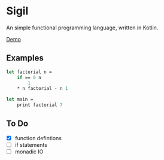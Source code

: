 # Sigil

An simple functional programming language, written in Kotlin.

[Demo](https://www.youtube.com/watch?v=h87cfyMY-ZA)

## Examples
```ocaml
let factorial n =
	if == 0 n
		1
	* n factorial - n 1

let main =
    print factorial 7
```

## To Do
- [x] function defintions
- [ ] if statements
- [ ] monadic IO
